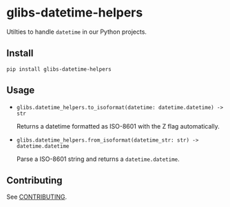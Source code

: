 # glibs-datetime-helpers

Utilties to handle `datetime` in our Python projects.

## Install

```
pip install glibs-datetime-helpers
```

## Usage

- `glibs.datetime_helpers.to_isoformat(datetime: datetime.datetime) -> str`

  Returns a datetime formatted as ISO-8601 with the Z flag automatically.

- `glibs.datetime_helpers.from_isoformat(datetime_str: str) -> datetime.datetime`

  Parse a ISO-8601 string and returns a `datetime.datetime`.

## Contributing

See [CONTRIBUTING](CONTRIBUTING.md).
